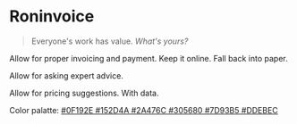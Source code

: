 # Roninvoice

> Everyone's work has value.
> _What's yours?_

Allow for proper invoicing and payment. Keep it online. Fall back into paper.

Allow for asking expert advice. 

Allow for pricing suggestions. With data.

Color palatte: [#0F192E #152D4A #2A476C #305680 #7D93B5 #DDEBEC](http://color.hailpixel.com/#0F192E,152E4C,29476A,315781,7D93B5,DEECED,)